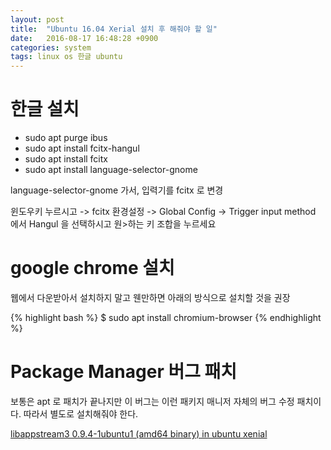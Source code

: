 ```yaml
---
layout: post
title:  "Ubuntu 16.04 Xerial 설치 후 해줘야 할 일"
date:   2016-08-17 16:48:28 +0900
categories: system
tags: linux os 한글 ubuntu
---
```

# 한글 설치
* sudo apt purge ibus
* sudo apt install fcitx-hangul
* sudo apt install fcitx
* sudo apt install language-selector-gnome

language-selector-gnome 가서, 입력기를 fcitx 로 변경

윈도우키 누르시고 -> fcitx 환경설정 -> Global Config -> Trigger input method 에서 Hangul 을 선택하시고 원>하는 키 조합을 누르세요


# google chrome 설치
웹에서 다운받아서 설치하지 말고 웬만하면 아래의 방식으로 설치할 것을 권장

{% highlight bash %}
$ sudo apt install chromium-browser
{% endhighlight %}

# Package Manager 버그 패치
보통은 apt 로 패치가 끝나지만 이 버그는 이런 패키지 매니저 자체의 버그 수정 패치이다. 따라서 별도로 설치해줘야 한다.

[libappstream3 0.9.4-1ubuntu1 (amd64 binary) in ubuntu xenial](https://launchpad.net/ubuntu/xenial/amd64/libappstream3/0.9.4-1ubuntu1)
